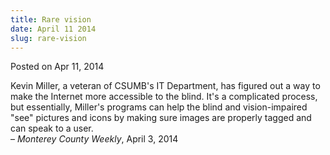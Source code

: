 ```yaml
---
title: Rare vision
date: April 11 2014
slug: rare-vision
---
```


 



<span class="date">Posted on Apr 11, 2014    </span>
<p>Kevin Miller, a veteran of CSUMB&apos;s IT Department, has figured
out a way to make the Internet more accessible to the blind. It&apos;s a
complicated process, but essentially, Miller&apos;s programs can help
the blind and vision-impaired &quot;see&quot; pictures and icons by making
sure images are properly tagged and can speak to a user.<br>
&#x2013; <em>Monterey County Weekly</em>, April 3, 2014</br></p>





```
